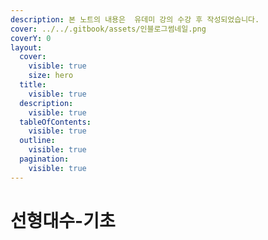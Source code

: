 ```yaml
---
description: 본 노트의 내용은  유데미 강의 수강 후 작성되었습니다.
cover: ../../.gitbook/assets/인블로그썸네일.png
coverY: 0
layout:
  cover:
    visible: true
    size: hero
  title:
    visible: true
  description:
    visible: true
  tableOfContents:
    visible: true
  outline:
    visible: true
  pagination:
    visible: true
---
```


# 선형대수-기초

